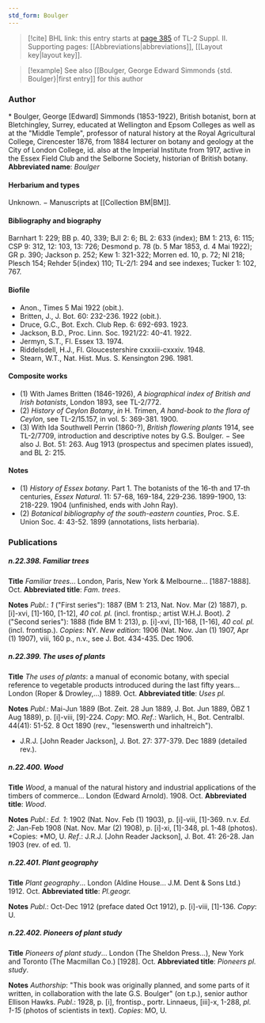 ```yaml
---
std_form: Boulger
---
```


> [!cite] BHL link: this entry starts at [page 385](https://www.biodiversitylibrary.org/page/33265582) of TL-2 Suppl. II.
> Supporting pages: [[Abbreviations|abbreviations]], [[Layout key|layout key]].

> [!example] See also [[Boulger, George Edward Simmonds {std. Boulger}|first entry]] for this author

### Author

\* Boulger, George \[Edward\] Simmonds (1853-1922), British botanist, born at Bletchingley, Surrey, educated at Wellington and Epsom Colleges as well as at the "Middle Temple", professor of natural history at the Royal Agricultural College, Cirencester 1876, from 1884 lecturer on botany and geology at the City of London College, id. also at the Imperial Institute from 1917, active in the Essex Field Club and the Selborne Society, historian of British botany. 
**Abbreviated name**: *Boulger*

#### Herbarium and types

Unknown. − Manuscripts at [[Collection BM|BM]].

#### Bibliography and biography

Barnhart 1: 229; BB p. 40, 339; BJI 2: 6; BL 2: 633 (index); BM 1: 213, 6: 115; CSP 9: 312, 12: 103, 13: 726; Desmond p. 78 (b. 5 Mar 1853, d. 4 Mai 1922); GR p. 390; Jackson p. 252; Kew 1: 321-322; Morren ed. 10, p. 72; NI 218; Plesch 154; Rehder 5(index) 110; TL-2/1: 294 and see indexes; Tucker 1: 102, 767.

#### Biofile

- Anon., Times 5 Mai 1922 (obit.).
- Britten, J., J. Bot. 60: 232-236. 1922 (obit.).
- Druce, G.C., Bot. Exch. Club Rep. 6: 692-693. 1923.
- Jackson, B.D., Proc. Linn. Soc. 1921/22: 40-41. 1922.
- Jermyn, S.T., Fl. Essex 13. 1974.
- Riddelsdell, H.J., Fl. Gloucestershire cxxxiii-cxxxiv. 1948.
- Stearn, W.T., Nat. Hist. Mus. S. Kensington 296. 1981.

#### Composite works

- (1) With James Britten (1846-1926), *A biographical index of British and Irish botanists*, London 1893, see TL-2/772.
- (2) *History of Ceylon Botany*, *in* H. Trimen, *A hand-book to the flora of Ceylon*, see TL-2/15.157, in vol. 5: 369-381. 1900.
- (3) With Ida Southwell Perrin (1860-?), *British flowering plants* 1914, see TL-2/7709, introduction and descriptive notes by G.S. Boulger. − See also J. Bot. 51: 263. Aug 1913 (prospectus and specimen plates issued), and BL 2: 215.

#### Notes

- (1) *History of Essex botany*. Part 1. The botanists of the 16-th and 17-th centuries, *Essex Natural*. 11: 57-68, 169-184, 229-236. 1899-1900, 13: 218-229. 1904 (unfinished, ends with John Ray).
- (2) *Botanical bibliography of the south-eastern counties*, Proc. S.E. Union Soc. 4: 43-52. 1899 (annotations, lists herbaria).

### Publications

##### n.22.398. Familiar trees

**Title**
*Familiar trees*... London, Paris, New York & Melbourne... \[1887-1888\]. Oct.
**Abbreviated title**: *Fam. trees*.

**Notes**
*Publ*.: *1* ("First series"): 1887 (BM 1: 213, Nat. Nov. Mar (2) 1887), p. \[i\]-xvi, \[1\]-160, \[1-12\], *40 col. pl.* (incl. frontisp.; artist W.H.J. Boot).
*2* ("Second series"): 1888 (fide BM 1: 213), p. \[i\]-xvi, \[1\]-168, \[1-16\], *40 col. pl.* (incl. frontisp.).
*Copies*: NY.
*New edition*: 1906 (Nat. Nov. Jan (1) 1907, Apr (1) 1907), viii, 160 p., n.v., see J. Bot. 434-435. Dec 1906.

##### n.22.399. The uses of plants

**Title**
*The uses of plants*: a manual of economic botany, with special reference to vegetable products introduced during the last fifty years... London (Roper & Drowley,...) 1889. Oct.
**Abbreviated title**: *Uses pl.*

**Notes**
*Publ*.: Mai-Jun 1889 (Bot. Zeit. 28 Jun 1889, J. Bot. Jun 1889, ÖBZ 1 Aug 1889), p. \[i\]-viii, \[9\]-224. *Copy*: MO.
*Ref*.: Warlich, H., Bot. Centralbl. 44(41): 51-52. 8 Oct 1890 (rev., "lesenswerth und inhaltreich").
- J.R.J. \[John Reader Jackson\], J. Bot. 27: 377-379. Dec 1889 (detailed rev.).

##### n.22.400. Wood

**Title**
*Wood*, a manual of the natural history and industrial applications of the timbers of commerce... London (Edward Arnold). 1908. Oct.
**Abbreviated title**: *Wood*.

**Notes**
*Publ*.: *Ed. 1*: 1902 (Nat. Nov. Feb (1) 1903), p. \[i\]-viii, \[1\]-369. n.v.
*Ed. 2*: Jan-Feb 1908 (Nat. Nov. Mar (2) 1908), p. \[i\]-xi, \[1\]-348, pl. 1-48 (photos). *Copies: *MO, U.
*Ref*.: J.R.J. \[John Reader Jackson\], J. Bot. 41: 26-28. Jan 1903 (rev. of ed. 1).

##### n.22.401. Plant geography

**Title**
*Plant geography*... London (Aldine House... J.M. Dent & Sons Ltd.) 1912. Oct.
**Abbreviated title**: *Pl.geogr.*

**Notes**
*Publ*.: Oct-Dec 1912 (preface dated Oct 1912), p. \[i\]-viii, \[1\]-136. *Copy*: U.

##### n.22.402. Pioneers of plant study

**Title**
*Pioneers of plant study*... London (The Sheldon Press...), New York and Toronto (The Macmillan Co.) \[1928\]. Oct.
**Abbreviated title**: *Pioneers pl. study*.

**Notes**
*Authorship*: "This book was originally planned, and some parts of it written, in collaboration with the late G.S. Boulger" (on t.p.), senior author Ellison Hawks.
*Publ*.: 1928, p. \[i\], frontisp., portr. Linnaeus, \[iii\]-x, 1-288, *pl. 1-15* (photos of scientists in text). *Copies*: MO, U.

